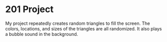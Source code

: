 # 201 Project
My project repeatedly creates random triangles to fill the screen. The colors, locations, and sizes of the triangles are all randomized. It also plays a bubble sound in the background. 
